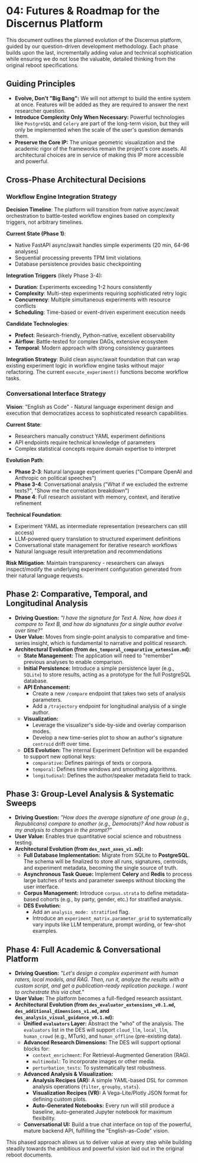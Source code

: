 # 04: Futures & Roadmap for the Discernus Platform

This document outlines the planned evolution of the Discernus platform, guided by our question-driven development methodology. Each phase builds upon the last, incrementally adding value and technical sophistication while ensuring we do not lose the valuable, detailed thinking from the original reboot specifications.

## Guiding Principles
- **Evolve, Don't "Big Bang":** We will not attempt to build the entire system at once. Features will be added as they are required to answer the next researcher question.
- **Introduce Complexity Only When Necessary:** Powerful technologies like `PostgreSQL` and `Celery` are part of the long-term vision, but they will only be implemented when the scale of the user's question demands them.
- **Preserve the Core IP:** The unique geometric visualization and the academic rigor of the frameworks remain the project's core assets. All architectural choices are in service of making this IP more accessible and powerful.

## Cross-Phase Architectural Decisions

### Workflow Engine Integration Strategy
**Decision Timeline**: The platform will transition from native async/await orchestration to battle-tested workflow engines based on complexity triggers, not arbitrary timelines.

**Current State (Phase 1)**: 
- Native FastAPI async/await handles simple experiments (20 min, 64-96 analyses)
- Sequential processing prevents TPM limit violations
- Database persistence provides basic checkpointing

**Integration Triggers** (likely Phase 3-4):
- **Duration**: Experiments exceeding 1-2 hours consistently
- **Complexity**: Multi-step experiments requiring sophisticated retry logic
- **Concurrency**: Multiple simultaneous experiments with resource conflicts
- **Scheduling**: Time-based or event-driven experiment execution needs

**Candidate Technologies**:
- **Prefect**: Research-friendly, Python-native, excellent observability
- **Airflow**: Battle-tested for complex DAGs, extensive ecosystem
- **Temporal**: Modern approach with strong consistency guarantees

**Integration Strategy**: Build clean async/await foundation that can wrap existing experiment logic in workflow engine tasks without major refactoring. The current `execute_experiment()` functions become workflow tasks.

### Conversational Interface Strategy
**Vision**: "English as Code" - Natural language experiment design and execution that democratizes access to sophisticated research capabilities.

**Current State**: 
- Researchers manually construct YAML experiment definitions
- API endpoints require technical knowledge of parameters
- Complex statistical concepts require domain expertise to interpret

**Evolution Path**:
- **Phase 2-3**: Natural language experiment queries ("Compare OpenAI and Anthropic on political speeches")
- **Phase 3-4**: Conversational analysis ("What if we excluded the extreme texts?", "Show me the correlation breakdown")
- **Phase 4**: Full research assistant with memory, context, and iterative refinement

**Technical Foundation**:
- Experiment YAML as intermediate representation (researchers can still access)
- LLM-powered query translation to structured experiment definitions
- Conversational state management for iterative research workflows
- Natural language result interpretation and recommendations

**Risk Mitigation**: Maintain transparency - researchers can always inspect/modify the underlying experiment configuration generated from their natural language requests.

## Phase 2: Comparative, Temporal, and Longitudinal Analysis

- **Driving Question:** *"I have the signature for Text A. Now, how does it compare to Text B, and how do signatures for a single author evolve over time?"*
- **User Value:** Moves from single-point analysis to comparative and time-series insight, which is fundamental to narrative and political research.
- **Architectural Evolution (from `des_temporal_comparative_extension.md`):**
    - **State Management:** The application will need to "remember" previous analyses to enable comparison.
    - **Initial Persistence:** Introduce a simple persistence layer (e.g., `SQLite`) to store results, acting as a prototype for the full PostgreSQL database.
    - **API Enhancement:**
        - Create a new `/compare` endpoint that takes two sets of analysis parameters.
        - Add a `/trajectory` endpoint for longitudinal analysis of a single author.
    - **Visualization:**
        - Leverage the visualizer's side-by-side and overlay comparison modes.
        - Develop a new time-series plot to show an author's signature `centroid` drift over time.
    - **DES Evolution:** The internal Experiment Definition will be expanded to support new optional keys:
        - `comparative`: Defines pairings of texts or corpora.
        - `temporal`: Defines time windows and smoothing algorithms.
        - `longitudinal`: Defines the author/speaker metadata field to track.

## Phase 3: Group-Level Analysis & Systematic Sweeps

- **Driving Question:** *"How does the average signature of one group (e.g., Republicans) compare to another (e.g., Democrats)? And how robust is my analysis to changes in the prompt?"*
- **User Value:** Enables true quantitative social science and robustness testing.
- **Architectural Evolution (from `des_next_axes_v1.md`):**
    - **Full Database Implementation:** Migrate from SQLite to **PostgreSQL**. The schema will be finalized to store all runs, signatures, centroids, and experiment metadata, becoming the single source of truth.
    - **Asynchronous Task Queue:** Implement **Celery** and **Redis** to process large batches of texts and parameter sweeps without blocking the user interface.
    - **Corpus Management:** Introduce `corpus.strata` to define metadata-based cohorts (e.g., by party, gender, etc.) for stratified analysis.
    - **DES Evolution:**
        - Add an `analysis_mode: stratified` flag.
        - Introduce an `experiment_matrix.parameter_grid` to systematically vary inputs like LLM temperature, prompt wording, or few-shot examples.

## Phase 4: Full Academic & Conversational Platform

- **Driving Question:** *"Let's design a complex experiment with human raters, local models, and RAG. Then, run it, analyze the results with a custom script, and get a publication-ready replication package. I want to orchestrate this via chat."*
- **User Value:** The platform becomes a full-fledged research assistant.
- **Architectural Evolution (from `des_evaluator_extensions_v0.1.md`, `des_additional_dimensions_v1.md`, and `des_analysis_visual_guidance_v0.1.md`):**
    - **Unified `evaluators` Layer:** Abstract the "who" of the analysis. The `evaluators` list in the DES will support `cloud_llm`, `local_llm`, `human_crowd` (e.g., MTurk), and `human_offline` (pre-existing data).
    - **Advanced Research Dimensions:** The DES will support optional blocks for:
        - `context_enrichment`: For Retrieval-Augmented Generation (RAG).
        - `multimodal`: To incorporate images or other media.
        - `perturbation_tests`: To systematically test robustness.
    - **Advanced Analysis & Visualization:**
        - **Analysis Recipes (AR):** A simple YAML-based DSL for common analysis operations (`filter`, `groupby`, `stats`).
        - **Visualization Recipes (VR):** A Vega-Lite/Plotly JSON format for defining custom plots.
        - **Auto-Generated Notebooks:** Every run will still produce a baseline, auto-generated Jupyter notebook for maximum flexibility.
    - **Conversational UI:** Build a true chat interface on top of the powerful, mature backend API, fulfilling the "English-as-Code" vision.

This phased approach allows us to deliver value at every step while building steadily towards the ambitious and powerful vision laid out in the original reboot documents. 